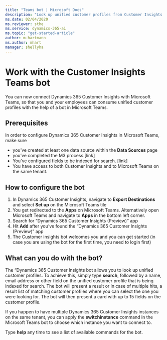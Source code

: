 ```yaml
---
title: "Teams bot | Microsoft Docs"
description: "Look up unified customer profiles from Customer Insights in Microsoft Teams with the help of a bot."
ms.date: 02/04/2020
ms.reviewer: sthe
ms.service: dynamics-365-ai
ms.topic: "get-started-article"
author: m-hartmann
ms.author: mhart
manager: shellyha
---
```

# Work with the Customer Insights Teams bot  
You can now connect Dynamics 365 Customer Insights with Microsoft Teams, so that you and your employees can consume unified customer profiles with the help of a bot in Microsoft Teams. 
## Prerequisites
In order to configure Dynamics 365 Customer Insights in Microsoft Teams, make sure 
* you’ve created at least one data source within the **Data Sources** page 
* you’ve completed the M3 process.[link] 
* You’ve configured fields to be indexed for search. [link]
* You have access to both Customer Insights and to Microsoft Teams on the same tenant. 

## How to configure the bot
1.	In Dynamics 365 Customer Insights, navigate to **Export Destinations** and select **Set up** on the Microsoft Teams tile
2.	You get redirected to the **Apps**  on Microsoft Teams. Alternatively open Microsoft Teams and navigate to **Apps** in the bottom left corner. 
3.	Search for “Dynamics 365 Customer Insights (Preview)” app 
4.	Hit **Add** after you’ve found the “Dynamics 365 Customer Insights (Preview)” app
5.	The Customer insights bot welcomes you and you can get started (in case you are using the bot for the first time, you need to login first)
## What can you do with the bot?
The “Dynamics 365 Customer Insights bot allows you to look up unified customer profiles. To achieve this, simply type **search**, followed by a name, email address or other field on the unified customer profile that is being indexed for search. 
The bot will present a result or in case of multiple hits, a result list of matching customer profiles where you can select the one you were looking for. The bot will then present a card with up to 15 fields on the customer profile. 

If you happen to have multiple Dynamics 365 Customer Insights instances on the same tenant, you can apply the **switchinstance** command in the Microsoft Teams bot to choose which instance you want to connect to. 

Type **help** any time to see a list of available commands for the bot.  
